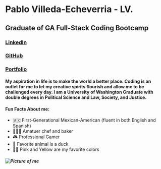 # Pablo Villeda-Echeverria - LV. 
## Graduate of GA Full-Stack Coding Bootcamp 
### 	[LinkedIn](https://www.linkedin.com/in/pablove/) 
### [GitHub](https://github.com/pablove123)
### [Portfolio]([https://github.com/pablove123](https://pablove.netlify.app/))
####  My aspiration in life is to make the world a better place. Coding is an outlet for me to let my creative spirits flourish and allow me to be challenged every day. I am a University of Washington Graduate with double degrees in Political Science and Law, Society, and Justice.
#### Fun Facts About me: 
- 🇲🇽 First-Generational Mexican-American (fluent in both English and Spanish)
- 👨🏽‍🍳 Amatuer chef and baker
- 🎮  Professional Gamer
- 🦆 Favorite animal is a duck
-  💖💛 Pink and Yellow are my favorite colors

##### ![Picture of me](https://media-exp1.licdn.com/dms/image/C4E03AQG6Gz2988_ZlA/profile-displayphoto-shrink_800_800/0/1618382107352?e=2147483647&v=beta&t=AH0Qco0In-nwLEZG3jzPM-8rBpgO_BSCR8WyaxxNCfw)
